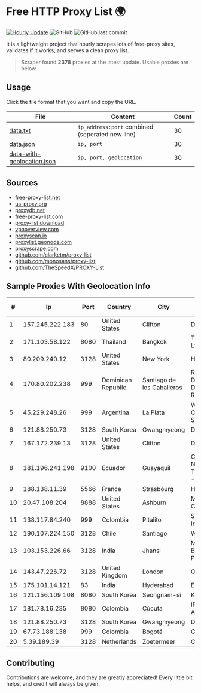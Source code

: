 
# Free HTTP Proxy List 🌍

[![Hourly Update](https://github.com/mertguvencli/http-proxy-list/actions/workflows/main.yml/badge.svg?branch=main)](https://github.com/mertguvencli/http-proxy-list/actions/workflows/main.yml)
![GitHub](https://img.shields.io/github/license/mertguvencli/http-proxy-list)
![GitHub last commit](https://img.shields.io/github/last-commit/mertguvencli/http-proxy-list)

It is a lightweight project that hourly scrapes lots of free-proxy sites, validates if it works, and serves a clean proxy list.


> Scraper found **2378** proxies at the latest update. Usable proxies are below.

## Usage

Click the file format that you want and copy the URL.


|File|Content|Count|
|----|-------|-----|
|[data.txt](https://raw.githubusercontent.com/mertguvencli/http-proxy-list/main/proxy-list/data.txt)|`ip_address:port` combined (seperated new line)|30|
|[data.json](https://raw.githubusercontent.com/mertguvencli/http-proxy-list/main/proxy-list/data.json)|`ip, port`|30|
|[data-with-geolocation.json](https://raw.githubusercontent.com/mertguvencli/http-proxy-list/main/proxy-list/data-with-geolocation.json)|`ip, port, geolocation`|30|

## Sources

* [free-proxy-list.net](https://free-proxy-list.net)
* [us-proxy.org](https://www.us-proxy.org)
* [proxydb.net](http://proxydb.net)
* [free-proxy-list.com](https://free-proxy-list.com/?page=&port=&type%5B%5D=http&type%5B%5D=https&up_time=0&search=Search)
* [proxy-list.download](https://www.proxy-list.download/HTTP)
* [vpnoverview.com](https://vpnoverview.com/privacy/anonymous-browsing/free-proxy-servers)
* [proxyscan.io](https://www.proxyscan.io)
* [proxylist.geonode.com](https://proxylist.geonode.com/api/proxy-list?limit=300&page=1&sort_by=lastChecked&sort_type=desc&protocols=http,https)
* [proxyscrape.com](https://api.proxyscrape.com/v2/?request=displayproxies&protocol=http&timeout=10000&country=all&ssl=all&anonymity=all)
* [github.com/clarketm/proxy-list](https://raw.githubusercontent.com/clarketm/proxy-list/master/proxy-list-raw.txt)
* [github.com/monosans/proxy-list](https://raw.githubusercontent.com/monosans/proxy-list/main/proxies/http.txt)
* [github.com/TheSpeedX/PROXY-List](https://raw.githubusercontent.com/TheSpeedX/PROXY-List/master/http.txt)


## Sample Proxies With Geolocation Info

|#|Ip|Port|Country|City|Internet Service Provider|
|-|--|----|-------|----|-------------------------|
|1|157.245.222.183|80|United States|Clifton|DigitalOcean, LLC|
|2|171.103.58.122|8080|Thailand|Bangkok|True Internet Co., Ltd.|
|3|80.209.240.12|3128|United States|New York|HOSTKEY|
|4|170.80.202.238|999|Dominican Republic|Santiago de los Caballeros|RUDDY GONZALEZ DIGITAL MEDIA DOMINICANA, RGDIMAX, S.R.L|
|5|45.229.248.26|999|Argentina|La Plata|Wi-sim Comunicaciones SRL|
|6|121.88.250.73|3128|South Korea|Gwangmyeong|DLIVE|
|7|167.172.239.13|3128|United States|Clifton|DigitalOcean, LLC|
|8|181.196.241.198|9100|Ecuador|Guayaquil|Corporacion Nacional De Telecomunicaciones - CNT EP|
|9|188.138.11.39|5566|France|Strasbourg|Host Europe GmbH|
|10|20.47.108.204|8888|United States|Ashburn|Microsoft Corporation|
|11|138.117.84.240|999|Colombia|Pitalito|Sinergy Soluciones Integrales|
|12|190.107.224.150|3128|Chile|Santiago|WOM S.A.|
|13|103.153.226.66|3128|India|Jhansi|Maba Safenet Broadband Services Private Limited|
|14|143.47.226.72|3128|United Kingdom|London|Oracle Corporation|
|15|175.101.14.121|83|India|Hyderabad|ExcellMedia Pvt Ltd|
|16|121.156.109.108|8080|South Korea|Seongnam-si|Korea Telecom|
|17|181.78.16.235|8080|Colombia|Cúcuta|IFX Networks Argentina S.R.L|
|18|121.88.250.73|3128|South Korea|Gwangmyeong|DLIVE|
|19|67.73.188.138|999|Colombia|Bogotá|CTL LATAM|
|20|5.39.189.39|3128|Netherlands|Zoetermeer|ColoCenter b.v.|



## Contributing

Contributions are welcome, and they are greatly appreciated! Every
little bit helps, and credit will always be given.

